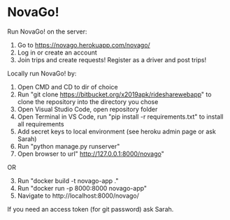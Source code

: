 # NovaGo!

Run NovaGo! on the server:

1. Go to https://novago.herokuapp.com/novago/
2. Log in or create an account
3. Join trips and create requests! Register as a driver and post trips!



Locally run NovaGo! by:

1. Open CMD and CD to dir of choice
2. Run "git clone https://bitbucket.org/x2019apk/ridesharewebapp" to clone the repository into the directory you chose
3. Open Visual Studio Code, open repository folder
4. Open Terminal in VS Code, run "pip install -r requirements.txt" to install all requirements
5. Add secret keys to local environment (see heroku admin page or ask Sarah)
6. Run "python manage.py runserver"
7. Open browser to url" http://127.0.0.1:8000/novago"

OR

3. Run "docker build -t novago-app ."
4. Run "docker run -p 8000:8000 novago-app"
5. Navigate to http://localhost:8000/novago/


If you need an access token (for git password) ask Sarah.
